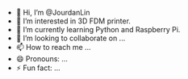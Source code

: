 - 👋 Hi, I’m @JourdanLin
- 👀 I’m interested in 3D FDM printer.
- 🌱 I’m currently learning Python and Raspberry Pi.
- 💞️ I’m looking to collaborate on ...
- 📫 How to reach me ...
- 😄 Pronouns: ...
- ⚡ Fun fact: ...

<!---
JourdanLin/JourdanLin is a ✨ special ✨ repository because its `README.md` (this file) appears on your GitHub profile.
You can click the Preview link to take a look at your changes.
--->

